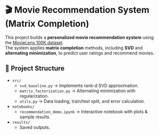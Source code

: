 # 🎬 Movie Recommendation System (Matrix Completion)

This project builds a **personalized movie recommendation system** using the [MovieLens 100K dataset](https://grouplens.org/datasets/movielens/100k/).  
The system applies **matrix completion** methods, including **SVD** and **alternating minimization**, to predict user ratings and recommend movies.


## 📂 Project Structure
- `src/`
  - `svd_baseline.py` → Implements rank-d SVD approximation.
  - `matrix_factorization.py` → Alternating minimization with regularization.
  - `utils.py` → Data loading, train/test split, and error calculation.
- `notebooks/`
  - `recommendation_demo.ipynb` → Interactive notebook with plots & sample results.
- `results/`
  - Saved outputs.
